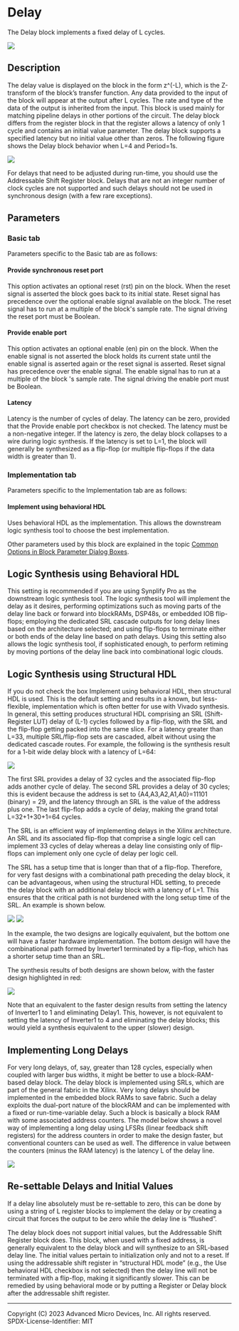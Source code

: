 # Delay

The Delay block implements a fixed delay of L cycles.

![](./Images/block.png)

## Description

The delay value is displayed on the block in the form z^(-L), which is
the Z-transform of the block’s transfer function. Any data provided to
the input of the block will appear at the output after L cycles. The
rate and type of the data of the output is inherited from the input.
This block is used mainly for matching pipeline delays in other portions
of the circuit. The delay block differs from the register block in that
the register allows a latency of only 1 cycle and contains an initial
value parameter. The delay block supports a specified latency but no
initial value other than zeros. The following figure shows the Delay
block behavior when L=4 and Period=1s.

  
![](./Images/lua1538085457280.png)  

For delays that need to be adjusted during run-time, you should use the
Addressable Shift Register block. Delays that are not an integer number
of clock cycles are not supported and such delays should not be used in
synchronous design (with a few rare exceptions).

## Parameters

### Basic tab  
Parameters specific to the Basic tab are as follows:

#### Provide synchronous reset port  
This option activates an optional reset (rst) pin on the block. When the
reset signal is asserted the block goes back to its initial state. Reset
signal has precedence over the optional enable signal available on the
block. The reset signal has to run at a multiple of the block's sample
rate. The signal driving the reset port must be Boolean.

#### Provide enable port 
This option activates an optional enable (en) pin on the block. When the
enable signal is not asserted the block holds its current state until
the enable signal is asserted again or the reset signal is asserted.
Reset signal has precedence over the enable signal. The enable signal
has to run at a multiple of the block 's sample rate. The signal driving
the enable port must be Boolean.

#### Latency  
Latency is the number of cycles of delay. The latency can be zero,
provided that the Provide enable port checkbox is not checked. The
latency must be a non-negative integer. If the latency is zero, the
delay block collapses to a wire during logic synthesis. If the latency
is set to L=1, the block will generally be synthesized as a flip-flop
(or multiple flip-flops if the data width is greater than 1).


### Implementation tab  
Parameters specific to the Implementation tab are as follows:

#### Implement using behavioral HDL  
Uses behavioral HDL as the implementation. This allows the downstream
logic synthesis tool to choose the best implementation.

Other parameters used by this block are explained in the topic [Common
Options in Block Parameter Dialog
Boxes](../../HDL/dds_compiler_v6_0/README.md).

## Logic Synthesis using Behavioral HDL

This setting is recommended if you are using Synplify Pro as the
downstream logic synthesis tool. The logic synthesis tool will implement
the delay as it desires, performing optimizations such as moving parts
of the delay line back or forward into blockRAMs, DSP48s, or embedded
IOB flip-flops; employing the dedicated SRL cascade outputs for long
delay lines based on the architecture selected; and using flip-flops to
terminate either or both ends of the delay line based on path delays.
Using this setting also allows the logic synthesis tool, if
sophisticated enough, to perform retiming by moving portions of the
delay line back into combinational logic clouds.

## Logic Synthesis using Structural HDL

If you do not check the box Implement using behavioral HDL, then
structural HDL is used. This is the default setting and results in a
known, but less-flexible, implementation which is often better for use
with Vivado synthesis. In general, this setting produces structural HDL
comprising an SRL (Shift-Register LUT) delay of (L-1) cycles followed by
a flip-flop, with the SRL and the flip-flop getting packed into the same
slice. For a latency greater than L=33, multiple SRL/flip-flop sets are
cascaded, albeit without using the dedicated cascade routes. For
example, the following is the synthesis result for a 1-bit wide delay
block with a latency of L=64:


![](./Images/jsy1538085458405.png)  

The first SRL provides a delay of 32 cycles and the associated flip-flop
adds another cycle of delay. The second SRL provides a delay of 30
cycles; this is evident because the address is set to
{A4,A3,A2,A1,A0}=11101 (binary) = 29, and the latency through an SRL is
the value of the address plus one. The last flip-flop adds a cycle of
delay, making the grand total L=32+1+30+1=64 cycles.

The SRL is an efficient way of implementing delays in the Xilinx
architecture. An SRL and its associated flip-flop that comprise a single
logic cell can implement 33 cycles of delay whereas a delay line
consisting only of flip-flops can implement only one cycle of delay per
logic cell.

The SRL has a setup time that is longer than that of a flip-flop.
Therefore, for very fast designs with a combinational path preceding the
delay block, it can be advantageous, when using the structural HDL
setting, to precede the delay block with an additional delay block with
a latency of L=1. This ensures that the critical path is not burdened
with the long setup time of the SRL. An example is shown below.


![](./Images/zba1555432813843.png) ![](./Images/fud1555437330166.png)

In the example, the two designs are logically equivalent, but the bottom
one will have a faster hardware implementation. The bottom design will
have the combinational path formed by Inverter1 terminated by a
flip-flop, which has a shorter setup time than an SRL.

The synthesis results of both designs are shown below, with the faster
design highlighted in red:

  
![](./Images/fwy1538085460731.png)  

Note that an equivalent to the faster design results from setting the
latency of Inverter1 to 1 and eliminating Delay1. This, however, is not
equivalent to setting the latency of Inverter1 to 4 and eliminating the
delay blocks; this would yield a synthesis equivalent to the upper
(slower) design.

## Implementing Long Delays

For very long delays, of, say, greater than 128 cycles, especially when
coupled with larger bus widths, it might be better to use a
block-RAM-based delay block. The delay block is implemented using SRLs,
which are part of the general fabric in the Xilinx. Very long delays
should be implemented in the embedded block RAMs to save fabric. Such a
delay exploits the dual-port nature of the blockRAM and can be
implemented with a fixed or run-time-variable delay. Such a block is
basically a block RAM with some associated address counters. The model
below shows a novel way of implementing a long delay using LFSRs (linear
feedback shift registers) for the address counters in order to make the
design faster, but conventional counters can be used as well. The
difference in value between the counters (minus the RAM latency) is the
latency L of the delay line.

  
![](./Images/dsd1538085461723.png)  

## Re-settable Delays and Initial Values

If a delay line absolutely must be re-settable to zero, this can be done
by using a string of L register blocks to implement the delay or by
creating a circuit that forces the output to be zero while the delay
line is “flushed”.

The delay block does not support initial values, but the Addressable
Shift Register block does. This block, when used with a fixed address,
is generally equivalent to the delay block and will synthesize to an
SRL-based delay line. The initial values pertain to initialization only
and not to a reset. If using the addressable shift register in
“structural HDL mode” (e.g., the Use behavioral HDL checkbox is not
selected) then the delay line will not be terminated with a flip-flop,
making it significantly slower. This can be remedied by using behavioral
mode or by putting a Register or Delay block after the addressable shift
register.

--------------
Copyright (C) 2023 Advanced Micro Devices, Inc. All rights reserved.
SPDX-License-Identifier: MIT
